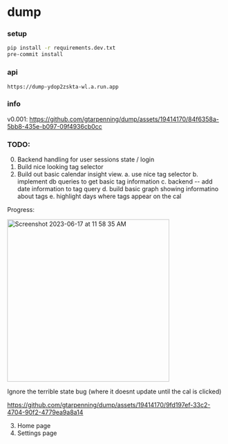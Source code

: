 # dump


### setup

```bash
pip install -r requirements.dev.txt
pre-commit install
```

### api

`https://dump-ydop2zskta-wl.a.run.app`

### info

v0.001:
https://github.com/gtarpenning/dump/assets/19414170/84f6358a-5bb8-435e-b097-09f4936cb0cc

### TODO:

0. Backend handling for user sessions state / login 
1. Build nice looking tag selector
2. Build out basic calendar insight view.
   a. use nice tag selector
   b. implement db queries to get basic tag information
   c. backend -- add date information to tag query
   d. build basic graph showing informatino about tags
   e. highlight days where tags appear on the cal

  Progress:

  <img width="375" alt="Screenshot 2023-06-17 at 11 58 35 AM" src="https://github.com/gtarpenning/dump/assets/19414170/665620e5-3f62-4fd0-9760-0efe3f48ac01">
  
  Ignore the terrible state bug (where it doesnt update until the cal is clicked)
  

https://github.com/gtarpenning/dump/assets/19414170/9fd197ef-33c2-4704-90f2-4779ea9a8a14


  

3. Home page
4. Settings page
